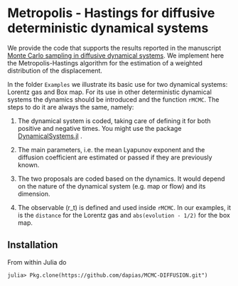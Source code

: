 # Metropolis - Hastings for diffusive deterministic dynamical systems

We provide the code that supports the results reported in the manuscript [Monte Carlo sampling in diffusive dynamical systems](https://arxiv.org/abs/1804.06698). We implement here the Metropolis-Hastings algorithm for the estimation of a weighted distribution of the displacement.

In the folder `Examples` we illustrate its basic use for two dynamical systems: Lorentz gas and Box map. For its use in other deterministic dynamical systems the dynamics should be introduced and the function `rMCMC`. The steps to do it are always the same, namely: 

1) The dynamical system is coded, taking care of defining it for both positive and negative times. You might use the package [DynamicalSystems.jl](https://github.com/JuliaDynamics/DynamicalSystems.jl) .

2) The main parameters, i.e. the mean Lyapunov exponent and the diffusion coefficient are estimated or passed if they are previously known.

3) The two proposals are coded based on the dynamics. It would depend on the nature of the dynamical system (e.g. map or flow) and its dimension.

4) The observable \(r_t\) is defined and used inside `rMCMC`. In our examples, it is the `distance` for the Lorentz gas and `abs(evolution - 1/2)` for the box map. 



## Installation

From within Julia do

```
julia> Pkg.clone(https://github.com/dapias/MCMC-DIFFUSION.git")
```

 
